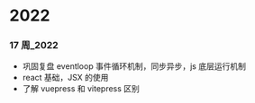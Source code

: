 # 2022

### 17 周_2022

- 巩固复盘 eventloop 事件循环机制，同步异步，js 底层运行机制
- react 基础，JSX 的使用
- 了解 vuepress 和 vitepress 区别
